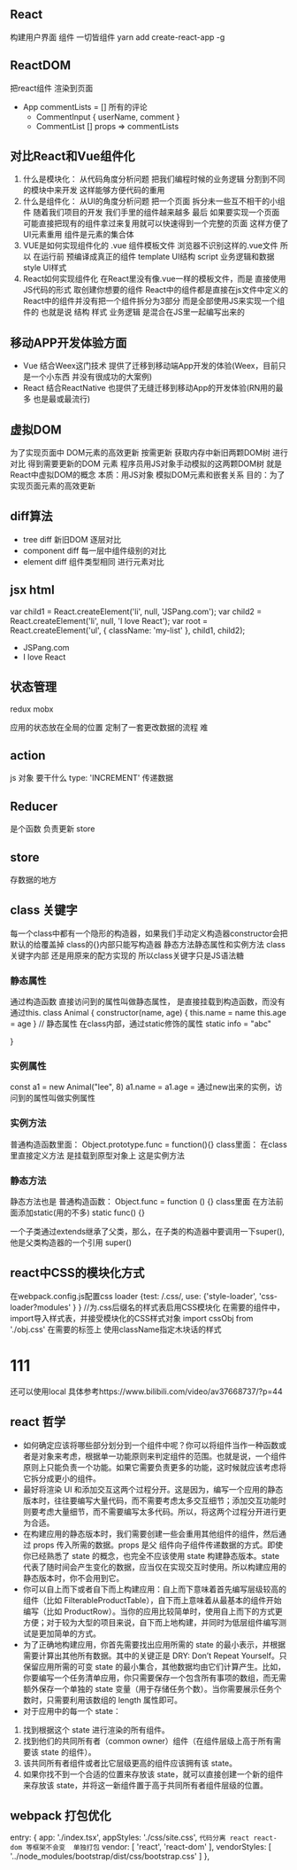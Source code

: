 ## React
构建用户界面 组件
一切皆组件
yarn add create-react-app -g

## ReactDOM
把react组件 渲染到页面

- App commentLists = []  所有的评论
  - CommentInput  { userName, comment }
  - CommentList   []  props => commentLists

## 对比React和Vue组件化
1. 什么是模块化： 从代码角度分析问题 把我们编程时候的业务逻辑 分割到不同的模块中来开发 这样能够方便代码的重用
2. 什么是组件化： 从UI的角度分析问题 把一个页面 拆分未一些互不相干的小组件 随着我们项目的开发 我们手里的组件越来越多 最后 如果要实现一个页面 可能直接把现有的组件拿过来复用就可以快速得到一个完整的页面 这样方便了UI元素重用 组件是元素的集合体
3. VUE是如何实现组件化的  .vue 组件模板文件 浏览器不识别这样的.vue文件 所以 在运行前 预编译成真正的组件 
 template UI结构
 script 业务逻辑和数据
 style  UI样式
4. React如何实现组件化  在React里没有像.vue一样的模板文件，而是 直接使用JS代码的形式 取创建你想要的组件
  React中的组件都是直接在js文件中定义的
  React中的组件并没有把一个组件拆分为3部分 而是全部使用JS来实现一个组件的 也就是说 结构 样式 业务逻辑 是混合在JS里一起编写出来的

## 移动APP开发体验方面
- Vue 结合Weex这门技术 提供了迁移到移动端App开发的体验(Weex，目前只是一个小东西 并没有很成功的大案例)
- React 结合ReactNative 也提供了无缝迁移到移动App的开发体验(RN用的最多 也是最或最流行)

## 虚拟DOM
为了实现页面中 DOM元素的高效更新
按需更新 获取内存中新旧两颗DOM树 进行对比 得到需要更新的DOM 元素
程序员用JS对象手动模拟的这两颗DOM树 就是React中虚拟DOM的概念
本质：用JS对象 模拟DOM元素和嵌套关系 
目的：为了实现页面元素的高效更新
## diff算法
- tree diff 新旧DOM 逐层对比
- component diff 每一层中组件级别的对比
- element diff 组件类型相同 进行元素对比
## jsx html
var child1 = React.createElement('li', null, 'JSPang.com');
var child2 = React.createElement('li', null, 'I love React');
var root = React.createElement('ul', { className: 'my-list' }, child1, child2);
<ul className="my-list">
    <li>JSPang.com</li>
    <li>I love React</li>
</ul>

## 状态管理  
redux
mobx

应用的状态放在全局的位置
定制了一套更改数据的流程  难

## action
js 对象
要干什么  type: 'INCREMENT'
传递数据

## Reducer
是个函数 负责更新 store 

## store 
存数据的地方

## class 关键字
每一个class中都有一个隐形的构造器，如果我们手动定义构造器constructor会把默认的给覆盖掉
class的{}内部只能写构造器 静态方法静态属性和实例方法
class 关键字内部 还是用原来的配方实现的 所以class关键字只是JS语法糖

### 静态属性
通过构造函数 直接访问到的属性叫做静态属性， 是直接挂载到构造函数，而没有通过this.
class Animal {
  constructor(name, age) {
    this.name = name
    this.age = age
  }
  // 静态属性 在class内部，通过static修饰的属性
  static info = "abc"

}

### 实例属性
const a1 = new Animal("lee", 8)
a1.name = 
a1.age = 
通过new出来的实例，访问到的属性叫做实例属性


### 实例方法
普通构造函数里面：
Object.prototype.func = function(){}
class里面：
在class里直接定义方法 是挂载到原型对象上
这是实例方法

### 静态方法
静态方法也是
普通构造函数：
Object.func = function () {}
class里面
在方法前面添加static(用的不多)
static func() {}

一个子类通过extends继承了父类，那么，在子类的构造器中要调用一下super(), 他是父类构造器的一个引用
super()

## react中CSS的模块化方式
在webpack.config.js配置css loader
{test: /\.css/, use: {'style-loader', 'css-loader?modules' } } //为.css后缀名的样式表启用CSS模块化 
在需要的组件中， import导入样式表，并接受模块化的CSS样式对象
import cssObj from './obj.css'
在需要的标签上 使用className指定木块话的样式
<h1 className={cssObj.title}>111</h1>
还可以使用local
具体参考https://www.bilibili.com/video/av37668737/?p=44

## react 哲学
- 如何确定应该将哪些部分划分到一个组件中呢？你可以将组件当作一种函数或者是对象来考虑，根据单一功能原则来判定组件的范围。也就是说，一个组件原则上只能负责一个功能。如果它需要负责更多的功能，这时候就应该考虑将它拆分成更小的组件。
- 最好将渲染 UI 和添加交互这两个过程分开。这是因为，编写一个应用的静态版本时，往往要编写大量代码，而不需要考虑太多交互细节；添加交互功能时则要考虑大量细节，而不需要编写太多代码。所以，将这两个过程分开进行更为合适。
- 在构建应用的静态版本时，我们需要创建一些会重用其他组件的组件，然后通过 props 传入所需的数据。props 是父 组件向子组件传递数据的方式。即使你已经熟悉了 state 的概念，也完全不应该使用 state 构建静态版本。state 代表了随时间会产生变化的数据，应当仅在实现交互时使用。所以构建应用的静态版本时，你不会用到它。
- 你可以自上而下或者自下而上构建应用：自上而下意味着首先编写层级较高的组件（比如 FilterableProductTable），自下而上意味着从最基本的组件开始编写（比如 ProductRow）。当你的应用比较简单时，使用自上而下的方式更方便；对于较为大型的项目来说，自下而上地构建，并同时为低层组件编写测试是更加简单的方式。
- 为了正确地构建应用，你首先需要找出应用所需的 state 的最小表示，并根据需要计算出其他所有数据。其中的关键正是 DRY: Don’t Repeat Yourself。只保留应用所需的可变 state 的最小集合，其他数据均由它们计算产生。比如，你要编写一个任务清单应用，你只需要保存一个包含所有事项的数组，而无需额外保存一个单独的 state 变量（用于存储任务个数）。当你需要展示任务个数时，只需要利用该数组的 length 属性即可。
- 对于应用中的每一个 state：
1. 找到根据这个 state 进行渲染的所有组件。
2. 找到他们的共同所有者（common owner）组件（在组件层级上高于所有需要该 state 的组件）。
3. 该共同所有者组件或者比它层级更高的组件应该拥有该 state。
4. 如果你找不到一个合适的位置来存放该 state，就可以直接创建一个新的组件来存放该 state，并将这一新组件置于高于共同所有者组件层级的位置。

## webpack 打包优化
entry: {
    app: './index.tsx',
    appStyles: './css/site.css',
    `代码分离 react react-dom 等框架不会变  单独打包`
    vendor: [
      'react',
      'react-dom'
    ],
    vendorStyles: [
      '../node_modules/bootstrap/dist/css/bootstrap.css'
    ]
  },
